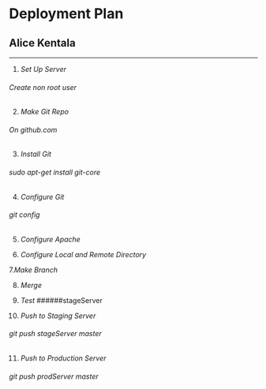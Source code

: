 # Deployment Plan
## Alice Kentala
---
1. *Set Up Server*
  ###### Create non root user

2. *Make Git Repo*
  ###### On github.com

3. *Install Git*
  ###### sudo apt-get install git-core

4. *Configure Git*
  ###### git config

5. *Configure Apache*

6. *Configure Local and Remote Directory*

7.*Make Branch*

8. *Merge*

9. *Test*
  ######stageServer

10. *Push to Staging Server*
  ###### git push stageServer master

11. *Push to Production Server*
  ###### git push prodServer master